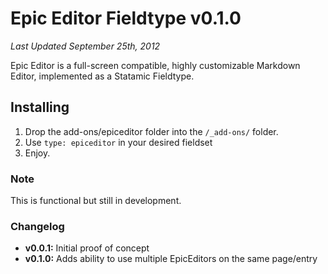 Epic Editor Fieldtype v0.1.0
============================
*Last Updated September 25th, 2012*

Epic Editor is a full-screen compatible, highly customizable Markdown Editor, implemented as a Statamic Fieldtype.

## Installing
1. Drop the add-ons/epiceditor folder into the `/_add-ons/` folder.
2. Use `type: epiceditor` in your desired fieldset
2. Enjoy.

### Note
This is functional but still in development.

### Changelog
- **v0.0.1:** Initial proof of concept
- **v0.1.0:** Adds ability to use multiple EpicEditors on the same page/entry